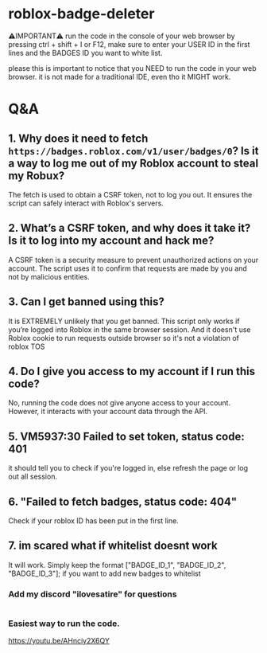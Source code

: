 # roblox-badge-deleter
⚠️IMPORTANT⚠️  run the code in the console of your web browser by pressing ctrl + shift + I or F12, make sure to enter your USER ID in the first lines and the BADGES ID you want to white list.

please this is important to notice that you NEED to run the code in your web browser. it is not made for a traditional IDE, even tho it MIGHT work.

# Q&A

## 1. Why does it need to fetch `https://badges.roblox.com/v1/user/badges/0`? Is it a way to log me out of my Roblox account to steal my Robux?
The fetch is used to obtain a CSRF token, not to log you out. It ensures the script can safely interact with Roblox's servers.

## 2. What’s a CSRF token, and why does it take it? Is it to log into my account and hack me?
A CSRF token is a security measure to prevent unauthorized actions on your account. The script uses it to confirm that requests are made by you and not by malicious entities.

## 3. Can I get banned using this?
It is EXTREMELY unlikely that you get banned. This script only works if you’re logged into Roblox in the same browser session. And it doesn't use Roblox cookie to run requests outside browser so it's not a violation of roblox TOS

## 4. Do I give you access to my account if I run this code?
No, running the code does not give anyone access to your account. However, it interacts with your account data through the API.

## 5. VM5937:30 Failed to set token, status code: 401
it should tell you to check if you're logged in, else refresh the page or log out all session.

## 6. "Failed to fetch badges, status code: 404"
Check if your roblox ID has been put in the first line.

## 7. im scared what if whitelist doesnt work
It will work. Simply keep the format ["BADGE_ID_1", "BADGE_ID_2", "BADGE_ID_3"]; if you want to add new badges to whitelist

### Add my discord "ilovesatire" for questions




#
### Easiest way to run the code.

https://youtu.be/AHnciy2X6QY
